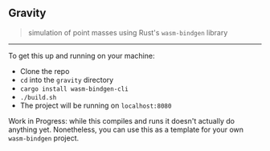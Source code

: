 ## Gravity
> simulation of point masses using Rust's `wasm-bindgen` library

___

To get this up and running on your machine:


- Clone the repo
- `cd` into the `gravity` directory
- `cargo install wasm-bindgen-cli`
- `./build.sh`
- The project will be running on `localhost:8080`


Work in Progress: while this compiles and runs it doesn't actually do anything yet. Nonetheless, you can use this as a template for your own `wasm-bindgen` project.
